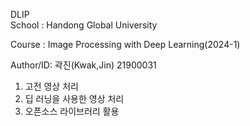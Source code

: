 DLIP   
School : Handong Global University  
  
Course : Image Processing with Deep Learning(2024-1)   
   
Author/ID: 곽진(Kwak,Jin) 21900031   
   
1. 고전 영상 처리
2. 딥 러닝을 사용한 영상 처리
3. 오픈소스 라이브러리 활용
